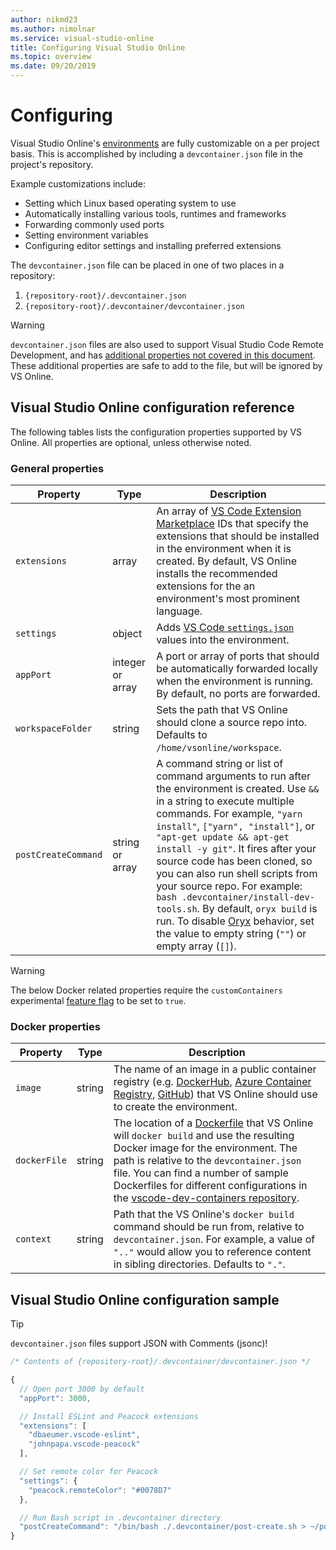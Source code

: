 ```yaml
---
author: nikmd23
ms.author: nimolnar
ms.service: visual-studio-online
title: Configuring Visual Studio Online
ms.topic: overview
ms.date: 09/20/2019
---
```


# Configuring

Visual Studio Online's [environments](../overview/what-is-vsonline.md#environments) are fully customizable on a per project basis. This is accomplished by including a `devcontainer.json` file in the project's repository.

Example customizations include:

- Setting which Linux based operating system to use
- Automatically installing various tools, runtimes and frameworks
- Forwarding commonly used ports
- Setting environment variables
- Configuring editor settings and installing preferred extensions

The `devcontainer.json` file can be placed in one of two places in a repository:

1. `{repository-root}/.devcontainer.json`
2. `{repository-root}/.devcontainer/devcontainer.json`

> [!WARNING]
> `devcontainer.json` files are also used to support Visual Studio Code Remote Development, and has [additional properties not covered in this document](https://code.visualstudio.com/docs/remote/containers#_devcontainerjson-reference). These additional properties are safe to add to the file, but will be ignored by VS Online.

## Visual Studio Online configuration reference

The following tables lists the configuration properties supported by VS Online. All properties are optional, unless otherwise noted.

### General properties

| Property | Type | Description |
|----------|------|-------------|
| `extensions` | array | An array of [VS Code Extension Marketplace](https://marketplace.visualstudio.com/vscode) IDs that specify the extensions that should be installed in the environment when it is created. By default, VS Online installs the recommended extensions for the an environment's most prominent language. |
| `settings` | object | Adds [VS Code `settings.json`](https://code.visualstudio.com/docs/getstarted/settings) values into the environment.  |
| `appPort` | integer or array | A port or array of ports that should be automatically forwarded locally when the environment is running. By default, no ports are forwarded. |
| `workspaceFolder` | string | Sets the path that VS Online should clone a source repo into. Defaults to `/home/vsonline/workspace`. |
| `postCreateCommand` | string or array | A command string or list of command arguments to run after the environment is created. Use `&&` in a string to execute multiple commands. For example, `"yarn install"`, `["yarn", "install"]`, or `"apt-get update && apt-get install -y git"`. It fires after your source code has been cloned, so you can also run shell scripts from your source repo. For example: `bash .devcontainer/install-dev-tools.sh`. By default, `oryx build` is run. To disable [Oryx](https://github.com/microsoft/Oryx) behavior, set the value to empty string (`""`) or empty array (`[]`). |

> [!WARNING]
> The below Docker related properties require the `customContainers` experimental [feature flag](#experimental-features) to be set to `true`.

### Docker properties

| Property | Type | Description |
|----------|------|-------------|
| `image` | string | The name of an image in a public container registry (e.g. [DockerHub](https://hub.docker.com), [Azure Container Registry](https://azure.microsoft.com/services/container-registry/), [GitHub](https://github.com/features/package-registry)) that VS Online should use to create the environment. |
| `dockerFile` | string | The location of a [Dockerfile](https://docs.docker.com/engine/reference/builder/) that VS Online will `docker build` and use the resulting Docker image for the environment. The path is relative to the `devcontainer.json` file. You can find a number of sample Dockerfiles for different configurations in the [vscode-dev-containers repository](https://github.com/Microsoft/vscode-dev-containers/tree/master/containers). |
| `context` | string | Path that the VS Online's `docker build` command should be run from, relative to `devcontainer.json`. For example, a value of `".."` would allow you to reference content in sibling directories. Defaults to `"."`. |

## Visual Studio Online configuration sample

> [!TIP]
> `devcontainer.json` files support JSON with Comments (jsonc)!

```js
/* Contents of {repository-root}/.devcontainer/devcontainer.json */

{
  // Open port 3000 by default
  "appPort": 3000,

  // Install ESLint and Peacock extensions
  "extensions": [
    "dbaeumer.vscode-eslint",
    "johnpapa.vscode-peacock"
  ],

  // Set remote color for Peacock
  "settings": {
    "peacock.remoteColor": "#0078D7"
  },

  // Run Bash script in .devcontainer directory
  "postCreateCommand": "/bin/bash ./.devcontainer/post-create.sh > ~/post-create.log",
}
```
